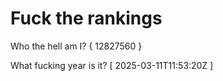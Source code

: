 # Fuck the rankings

Who the hell am I?
{ 12827560 }

What fucking year is it?
[ 2025-03-11T11:53:20Z ]
